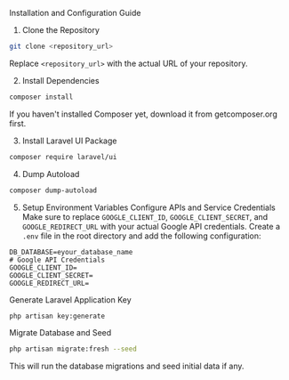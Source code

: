 
Installation and Configuration Guide
1. Clone the Repository
```bash
git clone <repository_url>
```
Replace `<repository_url>` with the actual URL of your repository.

2. Install Dependencies
```bash
composer install
```
If you haven't installed Composer yet, download it from getcomposer.org first.

3. Install Laravel UI Package
```bash
composer require laravel/ui
```
4. Dump Autoload
```bash
composer dump-autoload
```
5. Setup Environment Variables
Configure APIs and Service Credentials
Make sure to replace `GOOGLE_CLIENT_ID`, `GOOGLE_CLIENT_SECRET`, and `GOOGLE_REDIRECT_URL` with your actual Google API credentials.
Create a `.env` file in the root directory and add the following configuration:
```dotenv
DB_DATABASE=eyour_database_name
# Google API Credentials
GOOGLE_CLIENT_ID=
GOOGLE_CLIENT_SECRET=
GOOGLE_REDIRECT_URL=
```
Generate Laravel Application Key
```bash
php artisan key:generate
```
Migrate Database and Seed
```bash
php artisan migrate:fresh --seed
```
This will run the database migrations and seed initial data if any.

